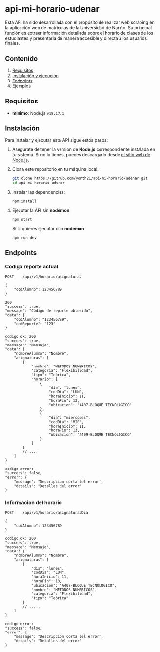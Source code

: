 # api-mi-horario-udenar

Esta API ha sido desarrollada con el propósito de realizar web scraping en la aplicación web de matrículas de la Universidad de Nariño. Su principal función es extraer información detallada sobre el horario de clases de los estudiantes y presentarla de manera accesible y directa a los usuarios finales.

## Contenido

1. [Requisitos](#requisitos)
2. [Instalación y ejecución](#instalación)
3. [Endpoints](#endpoints)
4. [Ejemplos](#ejemplos)


## Requisitos

- **minimo**: Node.js `v18.17.1`

## Instalación

Para instalar y ejecutar esta API sigue estos pasos:

1. Asegúrate de tener la version de **Node.js** correspondiente instalada en tu sistema. Si no lo tienes, puedes descargarlo desde [el sitio web de Node.js](https://nodejs.org/).

2. Clona este repositorio en tu máquina local:
	```bash
	git clone https://github.com/yorth21/api-mi-horario-udenar.git
	cd api-mi-horario-udenar
	```

3. Instalar las dependencias:
	```bash
	npm install
	```

4. Ejecutar la API sin **nodemon**:
	```bash
	npm start
	```
	Si la quieres ejecutar con **nodemon**
	```bash
	npm run dev
	```

## Endpoints
### Codigo reporte actual

```
POST	/api/v1/horario/asignaturas

{
	"codAlumno": 123456789
}

200
"success": true,
"message": "Código de reporte obtenido",
"data": {
	"codAlumno": "123456789",
	"codReporte": "123"
}

codigo ok: 200
"success": true,
"message": "Mensaje",
"data": {
	"nombreAlumno": "Nombre",
	"asignaturas": [
		{
			"nombre": "METODOS NUMERICOS",
			"categoria": "Flexibilidad",
			"tipo": "Teórica",
			"horario": [
				{
					"dia": "lunes",
					"codDia": "LUN",
					"horaInicio": 11,
					"horaFin": 13,
					"ubicacion": "A407-BLOQUE TECNOLOGICO"
				},
				{
					"dia": "miercoles",
					"codDia": "MIE",
					"horaInicio": 11,
					"horaFin": 13,
					"ubicacion": "A409-BLOQUE TECNOLOGICO"
				}
			]
		}
		// ....
	]
}

codigo error: 
"success": false,
"error": {
	"message": "Descripcion corta del error",
	"details": "Detalles del error"
}
```

### Informacion del horario
```
POST	/api/v1/horario/asignaturasDia

{
	"codAlumno": 123456789
}

codigo ok: 200
"success": true,
"message": "Mensaje",
"data": {
	"nombreAlumno": "Nombre",
	"asignaturas": [
		{
			"dia": "lunes",
			"codDia": "LUN",
			"horaInicio": 11,
			"horaFin": 13,
			"ubicacion": "A407-BLOQUE TECNOLOGICO",
			"nombre": "METODOS NUMERICOS",
			"categoria": "Flexibilidad",
			"tipo": "Teórica"
		}
		// .....
	]
}

codigo error: 
"success": false,
"error": {
	"message": "Descripcion corta del error",
	"details": "Detalles del error"
}
```
